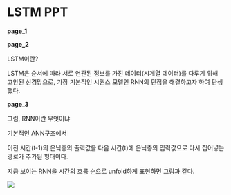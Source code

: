 # LSTM PPT

**page_1**

**page_2**

LSTM이란?

LSTM은 순서에 따라 서로 연관된 정보를 가진 데이터(시계열 데이터)를 다루기 위해 고안된 신경망으로, 가장 기본적인 시퀀스 모델인 RNN의 단점을 해결하고자 하여 탄생했다.



**page_3**

그럼, RNN이란 무엇이냐

기본적인 ANN구조에서

이전 시간(t-1)의 은닉층의 출력값을 다음 시간(t)에 은닉층의 입력값으로 다시 집어넣는 경로가 추가된 형태이다. 



지금 보이는 RNN을 시간의 흐름 순으로 unfold하게 표현하면 그림과 같다.

![](https://wikidocs.net/images/page/22886/rnn_image2_ver3.PNG)